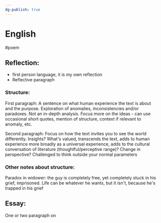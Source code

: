 ```yaml
---
dg-publish: true
---
```

# English
#poem 
## Reflection:
- first person language, it is my own reflection
- Reflective paragraph
### Structure:
First paragraph:
A sentence on what human experience the text is about and the purpose. Exploration of anomalies, inconsistencies and/or paradoxes. Not an in-depth analysis. Focus more on the ideas - can use occasional short quotes, mention of structure, context if relevant to anomaly, etc.

Second paragraph:
Focus on how the text invites you to see the world differently. Insights? What's valued, transcends the text, adds to human experience more broadly as a universal experience, adds to the cultural conversation of literature (thoughtful/perceptive range)? Change in perspective? Challenged to think outside your normal parameters

### Other notes about structure:
Paradox in widower: the guy is completely free, yet completely stuck in his grief, imprisoned. Life can be whatever he wants, but it isn't, because he's trapped in his grief

## Essay:
One or two paragraph on 